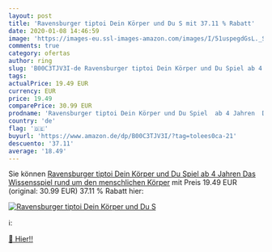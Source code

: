 ```yaml
---
layout: post
title: 'Ravensburger tiptoi Dein Körper und Du S mit 37.11 % Rabatt'
date: 2020-01-08 14:46:59
image: 'https://images-eu.ssl-images-amazon.com/images/I/51uspegdGsL._SL200_.jpg'
comments: true
category: ofertas
author: ring
slug: 'B00C3TJV3I-de Ravensburger tiptoi Dein Körper und Du Spiel ab 4 Jahren...'
tags: 
actualPrice: 19.49 EUR
currency: EUR
price: 19.49
comparePrice: 30.99 EUR
prodname: 'Ravensburger tiptoi Dein Körper und Du Spiel  ab 4 Jahren  Das Wissensspiel rund um den menschlichen Körper'
country: 'de'
flag: '🇩🇪'
buyurl: 'https://www.amazon.de/dp/B00C3TJV3I/?tag=tolees0ca-21'
descuento: '37.11'
average: '18.49'
---
```


Sie können [Ravensburger tiptoi Dein Körper und Du Spiel  ab 4 Jahren  Das Wissensspiel rund um den menschlichen Körper](https://www.amazon.de/dp/B00C3TJV3I/?tag=tolees0ca-21) mit Preis 19.49 EUR (original: 30.99 EUR) 37.11 % Rabatt hier:

[![Ravensburger tiptoi Dein Körper und Du S](https://images-eu.ssl-images-amazon.com/images/I/51uspegdGsL._SL200_.jpg)](https://www.amazon.de/dp/B00C3TJV3I/?tag=tolees0ca-21)

ℹ️:


[🛒 Hier!!](https://www.amazon.de/dp/B00C3TJV3I/?tag=tolees0ca-21)
